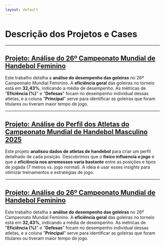 ```yaml
---
layout: default
---
```


# Descrição dos Projetos e Cases

---

## [Projeto: Análise do 26º Campeonato Mundial de Handebol Feminino](./26mundialfeminino.md)

Este trabalho detalha a **análise do desempenho das goleiras** no 26º Campeonato Mundial Feminino. A **eficiência geral** das goleiras no torneio está em **32,43%**, indicando a média de desempenho. As métricas de "**Eficiência (%)**" e "**Defesas**" focam no desempenho individual dessas atletas, e a coluna "**Principal**" serve para identificar as goleiras que foram titulares ou tiveram maior tempo de jogo.


---

## [Projeto: Análise do Perfil dos Atletas do Campeonato Mundial de Handebol Masculino 2025](./mundialmasculino2025.md)

Este projeto **analisou dados de atletas de handebol** para criar um perfil detalhado de cada posição. Descobrimos que o **físico influencia o jogo** e que a **eficiência nos arremessos varia bastante** entre as posições e tipos de jogada (7 metros vs. jogo normal). A ideia é usar esses insights para otimizar treinamentos e estratégias de jogo.


---

## [Projeto: Análise do 26º Campeonato Mundial de Handebol Feminino](./mundialhandebolfeminino.md)

Este trabalho detalha a **análise do desempenho das goleiras** no 26º Campeonato Mundial Feminino. A **eficiência geral** das goleiras no torneio está em **32,43%**, indicando a média de desempenho. As métricas de "**Eficiência (%)**" e "**Defesas**" focam no desempenho individual dessas atletas, e a coluna "**Principal**" serve para identificar as goleiras que foram titulares ou tiveram maior tempo de jogo.
